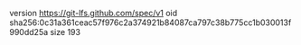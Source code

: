 version https://git-lfs.github.com/spec/v1
oid sha256:0c31a361ceac57f976c2a374921b84087ca797c38b775cc1b030013f990dd25a
size 193
